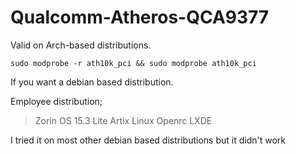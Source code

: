 # Qualcomm-Atheros-QCA9377

Valid on Arch-based distributions. 

```
sudo modprobe -r ath10k_pci && sudo modprobe ath10k_pci
```

If you want a debian based distribution.

Employee distribution;

> Zorin OS 15.3 Lite
> Artix Linux Openrc LXDE

I tried it on most other debian based distributions but it didn't work
